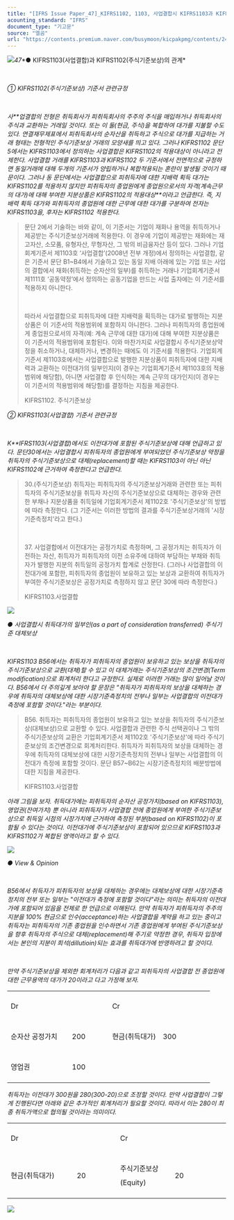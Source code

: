 ```yaml
---
title: "[IFRS Issue Paper_47]_KIFRS1102, 1103, 사업결합시 KIFRS1103과 KIFRS1102의 관계"
acounting_standard: "IFRS"
document_type: "기고문"
source: "엘곰"
url: "https://contents.premium.naver.com/busymoon/kicpakpmg/contents/240303161938234bc"
---
```

![](https://n2.news.naver.com/l.gif?type=content)*47**● KIFRS1103(사업결합)과 KIFRS1102(주식기준보상)의 관계*

*​*

*① KIFRS1102(주식기준보상) 기준서 관련규정*

*​*

*사**업결합의 전형은 취득회사가 피취득회사의 주주의 주식을 매입하거나 취득회사의 주식과 교환하는 거래일 것이다. 또는 이 둘(현금, 주식)을 복합하여 대가를 지불할 수도 있다. 연결재무제표에서 피취득회사의 순자산을 취득하고 주식으로 대가를 지급하는 거래 형태는 전형적인 주식기준보상 거래의 모양새를 띄고 있다. 그러나* *KIFRS1102 문단5에서는 KIFRS1103에서 정의하는 사업결합은 KIFRS1102의 적용대상이 아니라고 전제한다.* *사업결합 거래를 KIFRS1103과 KIFRS1102 두 기준서에서 전면적으로 규정하면 동일거래에 대해 두개의 기준서가 양립하거나 복합적용되는 혼란이 발생될 것이기 때문이다. 그러나 동 문단에서는* *사업결합으로 피취득자에 대한 지배력 획득 대가는 KIFRS1102를 적용하지 않지만* *피취득자의 종업원에게 종업원으로서의 자격(계속근무의 대가)에 대해 부여한 지분상품은 KIFRS1102의 적용대상**이라고 언급한다. 즉, 지배력 획득 대가와 피취득자의 종업원에 대한 근무에 대한 대가를 구분하여 전자는 KIFRS1103을, 후자는 KIFRS1102 적용한다.*

> 문단 2에서 기술하는 바와 같이, 이 기준서는 기업이 재화나 용역을 취득하거나 제공받는 주식기준보상거래에 적용한다. 이 경우에 기업이 제공받는 재화에는 재고자산, 소모품, 유형자산, 무형자산, 그 밖의 비금융자산 등이 있다. 그러나 기업회계기준서 제1103호 ‘사업결합’(2008년 전부 개정)에서 정의하는 사업결합, 같은 기준서 문단 B1~B4에서 기술하고 있는 동일 지배 아래에 있는 기업 또는 사업의 결합에서 재화(취득하는 순자산의 일부)를 취득하는 거래나 기업회계기준서 제1111호 ‘공동약정’에서 정의하는 공동기업을 만드는 사업 출자에는 이 기준서를 적용하지 아니한다.
> 
> ​
> 
> 따라서 사업결합으로 피취득자에 대한 지배력을 획득하는 대가로 발행하는 지분상품은 이 기준서의 적용범위에 포함하지 아니한다. 그러나 피취득자의 종업원에게 종업원으로서의 자격(예: 계속 근무에 대한 대가)에 대해 부여한 지분상품은 이 기준서의 적용범위에 포함된다. 이와 마찬가지로 사업결합시 주식기준보상약정을 취소하거나, 대체하거나, 변경하는 때에도 이 기준서를 적용한다. 기업회계기준서 제1103호에서는 사업결합으로 발행한 지분상품이 피취득자에 대한 지배력과 교환하는 이전대가의 일부인지(이 경우는 기업회계기준서 제1103호의 적용범위에 해당함), 아니면 사업결합 후 인식하는 계속 근무의 대가인지(이 경우는 이 기준서의 적용범위에 해당함)를 결정하는 지침을 제공한다.
> 
> KIFRS1102. 주식기준보상

*② KIFRS1103(사업결합) 기준서 관련규정*

*​*

*K**IFRS1103(사업결합)에서도 이전대가에 포함된 주식기준보상에 대해 언급하고 있다. 문단30에서는 사업결합시 피취득자의 종업원에게 부여되었던 주식기준보상 약정을 취득자의 주식기준보상으로 대체(replacement)할 때는 KIFRS1103이 아닌 아닌 KIFRS1102에 근거하여 측정한다고 언급한다.*

> 30.(주식기준보상) 취득자는 피취득자의 주식기준보상거래와 관련한 또는 피취득자의 주식기준보상을 취득자 자신의 주식기준보상으로 대체하는 경우와 관련한 부채나 지분상품을 취득일에 기업회계기준서 제1102호 '주식기준보상'의 방법에 따라 측정한다. (그 기준서는 이러한 방법의 결과를 주식기준보상거래의 '시장기준측정치'라고 한다.)
> 
> ​
> 
> 37\. 사업결합에서 이전대가는 공정가치로 측정하며, 그 공정가치는 취득자가 이전하는 자산, 취득자가 피취득자의 이전 소유주에 대하여 부담하는 부채와 취득자가 발행한 지분의 취득일의 공정가치 합계로 산정한다. (그러나 사업결합의 이전대가에 포함한, 피취득자의 종업원이 보유하고 있는 보상과 교환하여 취득자가 부여한 ​주식기준보상은 공정가치로 측정하지 않고 문단 30에 따라 측정한다.)
> 
> KIFRS1103.사업결합

![](https://dthumb-phinf.pstatic.net/dthumb?src=%22https://postfiles.pstatic.net/MjAyNDAxMTBfMTcz/MDAxNzA0ODYzODI2OTg1.mSyYdVxSPPzeNyuyK6KJvKgsPmsOSUquLAEdH-bxxxQg.Iy9U1AcAAOWF4tQDqRlzDuSPcrFtVRdzCqUWytstU4Ag.PNG.busymoon/image.png?type=w773%22&service=scs&type=w800)

*● 사업결합시 취득대가의 일부인(as a part of consideration transferred) 주식기준 대체보상*

*​*

*KIFRS1103 B56에서는 취득자가 피취득자의 종업원이 보유하고 있는 보상을 취득자의 주식기준보상으로 교환(대채)할 수 있고 이 대체거래는 주식기준보상의 조건변경(Term modification)으로 회계처리 한다고 규정한다. 실제로 이러한 거래는 많이 일어날 것이다. B56에서 더 주의깊게 보아야 할 문장은 "취득자가 피취득자의 보상을 대체하는 경우에 취득자의 대체보상에 대한 시장기준측정치의 전부나 일부는 사업결합의 이전대가 측정에 포함할 것이다."라는 부분이다.*

> B56. 취득자는 피취득자의 종업원이 보유하고 있는 보상을 취득자의 주식기준보상(대체보상)으로 교환할 수 있다. 사업결합과 관련한 주식 선택권이나 그 밖의 주식기준보상의 교환은 기업회계기준서 제1102호 '주식기준보상'에 따라 주식기준보상의 조건변경으로 회계처리한다. 취득자가 피취득자의 보상을 대체하는 경우에 취득자의 대체보상에 대한 시장기준측정치의 전부나 일부는 사업결합의 이전대가 측정에 포함할 것이다. 문단 B57~B62는 시장기준측정치의 배분방법에 대한 지침을 제공한다.
> 
> KIFRS1103.사업결합

*아래 그림을 보자. 취득대가에는 피취득자의 순자산 공정가치(based on KIFRS1103), 영업권(잔여가치) 뿐 아니라 피취득자가 사업결합 전에 종업원에게 부여한 주식기준보상으로 취득일 시점의 시장가치에 근거하여 측정된 부분(based on KIFRS1102)이 포함될 수 있다는 것이다. 이전대가에 주식기준보상이 포함되어 있으므로 KIFRS1103과 KIFRS1102가 복합된 영역이라고 할 수 있다.*

![](https://dthumb-phinf.pstatic.net/dthumb?src=%22https://postfiles.pstatic.net/MjAyNDAxMTBfOTcg/MDAxNzA0ODY0NjI5MTU5.uYIJu7WajCOFdH3HBih7FYaqJ4XTrsUZ8RxIrfvV2Dsg.Dbfsg5gQtji9KpjuehLAbP1qDWxbL04bcAgntdllj7Ig.PNG.busymoon/image.png?type=w773%22&service=scs&type=w800)

*● View & Opinion*

*​*

*B56에서 취득자가 피취득자의 보상을 대체하는 경우에는 대체보상에 대한 시장기준측정치의 전부 또는 일부는 "이전대가 측정에 포함할 것이다"라는 의미는 취득자의 이전대가에 포함되어 있음을 전제로 한 언급으로 이해된다. 만약 취득자가 피취득자의 주주의 지분을 100% 현금으로 인수(acceptance)하는 사업결합을 계약을 하고 있는 중이고 취득자는 피취득자의 기존 종업원을 인수하면서 기존 종업원에게 부여된 주식기준보상을 향후 취득자의 주식으로 대체(replacement)해 주기로 약정한 경우, 취득자 입장에서는 본인의 지분이 희석(dillutioin)되는 효과를 취득대가에 반영하려고 할 것이다.*

*​*

*만약 주식기준보상을 제외한 회계처리가 다음과 같고 피취득자의 사업결합 전 종업원에 대한 근무용역의 대가가 20이라고 다고 가정해 보자.*

<table style=""><tbody><tr><td colspan="2" rowspan="1" style="width: 50.0%; height: 43.0px;  "><div><p style="line-height:2.0;"><span style="">Dr</span></p></div></td><td colspan="2" rowspan="1" style="width: 50.0%; height: 43.0px;  "><div><p style="line-height:2.0;"><span style="">Cr</span></p></div></td></tr><tr><td colspan="1" rowspan="1" style="width: 30.19%; height: 43.0px;  "><div><p style="line-height:2.0;"><span style="">순자산 공정가치</span></p></div></td><td colspan="1" rowspan="1" style="width: 19.81%; height: 43.0px;  "><div><p style="line-height:2.0;"><span style="">200</span></p></div></td><td colspan="1" rowspan="1" style="width: 25.0%; height: 43.0px;  "><div><p style="line-height:2.0;"><span style="">현금(취득대가)</span></p></div></td><td colspan="1" rowspan="1" style="width: 25.0%; height: 43.0px;  "><div><p style="line-height:2.0;"><span style="">300</span></p></div></td></tr><tr><td colspan="1" rowspan="1" style="width: 30.19%; height: 43.0px;  "><div><p style="line-height:2.0;"><span style="">영업권</span></p></div></td><td colspan="1" rowspan="1" style="width: 19.81%; height: 43.0px;  "><div><p style="line-height:2.0;"><span style="">100</span></p></div></td><td colspan="1" rowspan="1" style="width: 25.0%; height: 43.0px;  "><div><p style="line-height:2.0;"><span style="">​</span></p></div></td><td colspan="1" rowspan="1" style="width: 25.0%; height: 43.0px;  "><div><p style="line-height:2.0;"><span style="">​</span></p></div></td></tr></tbody></table>

*취득자는 이전대가 300원을 280(300-20)으로 조정할 것이다. 만약 사업결합이 그렇게 진행된다면 아래와 같은 추가적인 회계처리가 필요할 것이다. 따라서 이는 280이 최종 취득가액으로 협의될 것이라는 의미이다.*

<table style=""><tbody><tr><td colspan="2" rowspan="1" style="width: 50.0%; height: 43.0px;  "><div><p style="line-height:2.0;"><span style="">Dr</span></p></div></td><td colspan="2" rowspan="1" style="width: 50.0%; height: 43.0px;  "><div><p style="line-height:2.0;"><span style="">Cr</span></p></div></td></tr><tr><td colspan="1" rowspan="1" style="width: 30.19%; height: 43.0px;  "><div><p style="line-height:2.0;"><span style="">현금(취득대가)</span></p></div></td><td colspan="1" rowspan="1" style="width: 19.81%; height: 43.0px;  "><div><p style="line-height:2.0;"><span style="">20</span></p></div></td><td colspan="1" rowspan="1" style="width: 25.0%; height: 43.0px;  "><div><p style="line-height:2.0;"><span style="">주식기준보상(Equity)</span></p></div></td><td colspan="1" rowspan="1" style="width: 25.0%; height: 43.0px;  "><div><p style="line-height:2.0;"><span style="">20</span></p></div></td></tr></tbody></table>

[![](https://dthumb-phinf.pstatic.net/dthumb?src=%22https://storep-phinf.pstatic.net/cafe_004/original_28.png?type=p100_100%22&service=scs&type=w800)](https://contents.premium.naver.com/busymoon/kicpakpmg/contents/#)

*​*